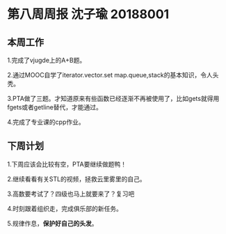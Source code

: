 # 第八周周报 沈子瑜 20188001


## 本周工作

1.完成了vjugde上的A+B题。

2.通过MOOC自学了iterator.vector.set map.queue,stack的基本知识，令人头秃。

3.PTA做了三题。才知道原来有些函数已经逐渐不再被使用了，比如gets就得用fgets或者getline替代，才能通过。

4.完成了专业课的cpp作业。
## 下周计划

1.下周应该会比较有空，PTA要继续做题鸭！

2.继续看看有关STL的视频，拯救云里雾里的自己。

3.高数要考试了？四级也马上就要来了？复习吧

4.时刻跟着组织走，完成俱乐部的新任务。

5.规律作息，**保护好自己的头发**。
